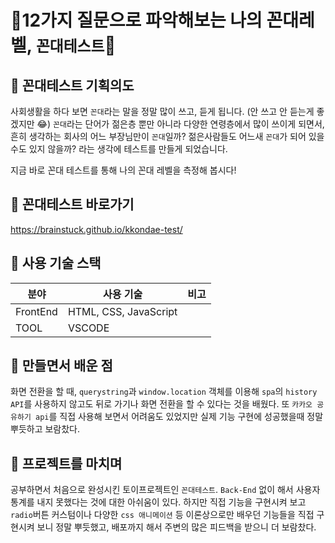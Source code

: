 # 👾12가지 질문으로 파악해보는 나의 꼰대레벨, `꼰대테스트`👾
## 🧐 꼰대테스트 기획의도
사회생활을 하다 보면 `꼰대`라는 말을 정말 많이 쓰고, 듣게 됩니다. (안 쓰고 안 듣는게 좋겠지만 😂)
 `꼰대`라는 단어가 젊은층 뿐만 아니라 다양한 연령층에서 많이 쓰이게 되면서,
흔히 생각하는 회사의 어느 부장님만이 `꼰대`일까? 젊은사람들도 어느새 `꼰대`가 되어 있을수도 있지 않을까? 라는 생각에 테스트를 만들게 되었습니다.

지금 바로 꼰대 테스트를 통해 나의 꼰대 레벨을 측정해 봅시다!
## 📌 꼰대테스트 바로가기
https://brainstuck.github.io/kkondae-test/



## 📌 사용 기술 스택
| 분야           | 사용 기술                       | 비고 |
| -------------- | ------------------------------- | ---- |
| FrontEnd       | HTML, CSS, JavaScript           |
| TOOL           | VSCODE                          |


## 📌 만들면서 배운 점
화면 전환을 할 때, `querystring`과 `window.location` 객체를 이용해 `spa`의 `history API`를 사용하지 않고도 뒤로 가기나 화면 전환을 할 수 있다는 것을 배웠다. 또 `카카오 공유하기 api`를 직접 사용해 보면서 어려움도 있었지만 실제 기능 구현에 성공했을때 정말 뿌듯하고 보람찼다.

## 📌 프로젝트를 마치며
공부하면서  처음으로  완성시킨  토이프로젝트인 `꼰대테스트`.   `Back-End`  없이  해서  사용자  통계를  내지  못했다는  것에  대한  아쉬움이  있다.
하지만  직접  기능을  구현시켜  보고  `radio`버튼  커스텀이나 다양한 `css 애니메이션`  등  이론상으로만  배우던  기능들을  직접  구현시켜  보니  정말  뿌듯했고, 배포까지 해서 주변의 많은 피드백을 받으니 더 보람찼다.
